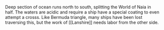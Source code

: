 Deep section of ocean runs north to south, splitting the World of Naia in half.  The waters are acidic and require a ship have a special coating to even attempt a crosss.  Like Bermuda triangle, many ships have been lost traversing this, but the work of [[Lanshire]] needs labor from the other side.